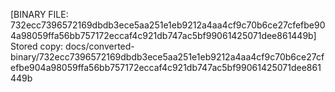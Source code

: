 [BINARY FILE: 732ecc7396572169dbdb3ece5aa251e1eb9212a4aa4cf9c70b6ce27cfefbe904a98059ffa56bb757172eccaf4c921db747ac5bf99061425071dee861449b]
Stored copy: docs/converted-binary/732ecc7396572169dbdb3ece5aa251e1eb9212a4aa4cf9c70b6ce27cfefbe904a98059ffa56bb757172eccaf4c921db747ac5bf99061425071dee861449b
